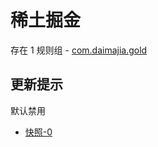 # 稀土掘金

存在 1 规则组 - [com.daimajia.gold](/src/apps/com.daimajia.gold.ts)

## 更新提示

默认禁用

- [快照-0](https://i.gkd.li/import/13498703)
